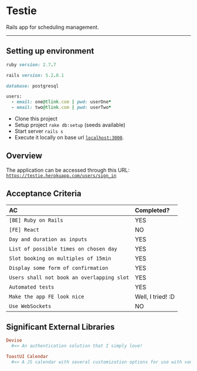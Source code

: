 # Testie
Rails app for scheduling management.

____________

## Setting up environment

```ruby
ruby version: 2.7.7

rails version: 5.2.8.1

database: postgresql

users:
  - email: one@tlink.com | pwd: userOne*
  - email: two@tlink.com | pwd: userTwo*
```

* Clone this project
* Setup project `rake db:setup` (seeds available)
* Start server `rails s`
* Execute it locally on base url [`localhost:3000`](http://localhost:3000).


## Overview 
The application can be accessed through this URL:
[`https://testie.herokuapp.com/users/sign_in`](https://testie.herokuapp.com/users/sign_in)


## Acceptance Criteria

| AC                                         | Completed?        |
|:-------------------------------------------|:------------------|
| `[BE] Ruby on Rails`                       | YES               |
| `[FE] React`                               | NO                |
| `Day and duration as inputs`               | YES               |
| `List of possible times on chosen day`     | YES               |
| `Slot booking on multiples of 15min`       | YES               |
| `Display some form of confirmation`        | YES               |
| `Users shall not book an overlapping slot` | YES               |
| `Automated tests`                          | YES               |
| `Make the app FE look nice`                | Well, I tried! :D |
| `Use WebSockets`                           | NO                |


## Significant External Libraries

```ruby
Devise
  #=> An authentication solution that I simply love!

ToastUI Calendar
  #=> A JS calendar with several customization options for use with vanilla, jquery, react and vue
```
